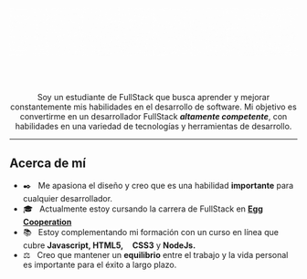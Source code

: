 ![](Presentation.gif)

<br>
<br>
<p align="center">Soy un estudiante de FullStack que busca aprender y mejorar constantemente mis habilidades en el desarrollo de software. Mi objetivo es convertirme en un desarrollador FullStack <em><strong>altamente competente</strong></em>, con habilidades en una variedad de tecnologías y herramientas de desarrollo.</p>

---

## Acerca de mí

- ✒️ &nbsp; Me apasiona el diseño y creo que es una habilidad <strong>importante</strong> para cualquier desarrollador.
- 🎓 &nbsp; Actualmente estoy cursando la carrera de FullStack en <a href="https://eggcooperation.com/es-co/"><strong>Egg Cooperation</strong></a>
- 📚 &nbsp; Estoy complementando mi formación con un curso en línea que cubre <strong>Javascript, HTML5,</strong> &nbsp;&nbsp; <strong>CSS3</strong> y <strong>NodeJs.</strong>
- ⚖️ &nbsp; Creo que mantener un <strong>equilibrio</strong> entre el trabajo y la vida personal es importante para el éxito a largo plazo.



<!--
**SebasQui97/SebasQui97** is a ✨ _special_ ✨ repository because its `README.md` (this file) appears on your GitHub profile.

Here are some ideas to get you started:

- 🔭 I’m currently working on ...
- 🌱 I’m currently learning ...
- 👯 I’m looking to collaborate on ...
- 🤔 I’m looking for help with ...
- 💬 Ask me about ...
- 📫 How to reach me: ...
- 😄 Pronouns: ...
- ⚡ Fun fact: ...
-->
